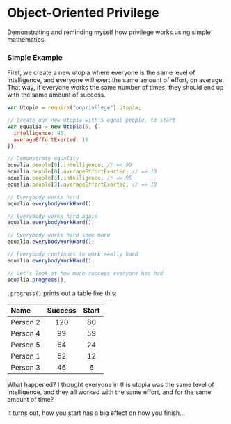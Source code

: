 Object-Oriented Privilege
=========================

Demonstrating and reminding myself how privilege works using simple mathematics.

### Simple Example

First, we create a new utopia where everyone is the same level of intelligence, and everyone will exert the same amount of effort, on average. That way, if everyone works the same number of times, they should end up with the same amount of success.

```javascript
var Utopia = require("ooprivilege").Utopia;

// Create our new utopia with 5 equal people, to start
var equalia = new Utopia(5, {
  intelligence: 95,
  averageEffortExerted: 10
});

// Demonstrate equality
equalia.people[0].intelligence; // => 95
equalia.people[0].averageEffortExerted; // => 10
equalia.people[3].intelligence; // => 95
equalia.people[3].averageEffortExerted; // => 10

// Everybody works hard
equalia.everybodyWorkHard();

// Everybody works hard again
equalia.everybodyWorkHard();

// Everybody works hard some more
equalia.everybodyWorkHard();

// Everybody continues to work really hard
equalia.everybodyWorkHard();

// Let's look at how much success everyone has had
equalia.progress();
```

`.progress()` prints out a table like this:

| Name | Success | Start |
| :---- | :----: | :----: |
| Person 2 | 120 | 80 |
| Person 4 | 99 | 59 |
| Person 5 | 64 | 24 |
| Person 1 | 52 | 12 |
| Person 3 | 46 | 6 |


What happened? I thought everyone in this utopia was the same level of intelligence, and they all worked with the same effort, and for the same amount of time? 

It turns out, how you start has a big effect on how you finish...

